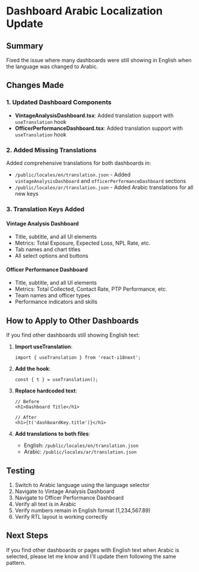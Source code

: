 # Dashboard Arabic Localization Update

## Summary

Fixed the issue where many dashboards were still showing in English when the language was changed to Arabic.

## Changes Made

### 1. Updated Dashboard Components
- **VintageAnalysisDashboard.tsx**: Added translation support with `useTranslation` hook
- **OfficerPerformanceDashboard.tsx**: Added translation support with `useTranslation` hook

### 2. Added Missing Translations
Added comprehensive translations for both dashboards in:
- `/public/locales/en/translation.json` - Added `vintageAnalysisDashboard` and `officerPerformanceDashboard` sections
- `/public/locales/ar/translation.json` - Added Arabic translations for all new keys

### 3. Translation Keys Added

#### Vintage Analysis Dashboard
- Title, subtitle, and all UI elements
- Metrics: Total Exposure, Expected Loss, NPL Rate, etc.
- Tab names and chart titles
- All select options and buttons

#### Officer Performance Dashboard  
- Title, subtitle, and all UI elements
- Metrics: Total Collected, Contact Rate, PTP Performance, etc.
- Team names and officer types
- Performance indicators and skills

## How to Apply to Other Dashboards

If you find other dashboards still showing English text:

1. **Import useTranslation**:
   ```tsx
   import { useTranslation } from 'react-i18next';
   ```

2. **Add the hook**:
   ```tsx
   const { t } = useTranslation();
   ```

3. **Replace hardcoded text**:
   ```tsx
   // Before
   <h1>Dashboard Title</h1>
   
   // After
   <h1>{t('dashboardKey.title')}</h1>
   ```

4. **Add translations to both files**:
   - English: `/public/locales/en/translation.json`
   - Arabic: `/public/locales/ar/translation.json`

## Testing

1. Switch to Arabic language using the language selector
2. Navigate to Vintage Analysis Dashboard
3. Navigate to Officer Performance Dashboard
4. Verify all text is in Arabic
5. Verify numbers remain in English format (1,234,567.89)
6. Verify RTL layout is working correctly

## Next Steps

If you find other dashboards or pages with English text when Arabic is selected, please let me know and I'll update them following the same pattern.